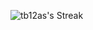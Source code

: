 ![tb12as's Streak](https://github-readme-streak-stats.herokuapp.com/?user=tb12as&theme=dark&background=22232e&border=22232e&ring=ffffff&fire=ffffff&currStreakLabel=ffffff&card_width=600&hide_border=true)
